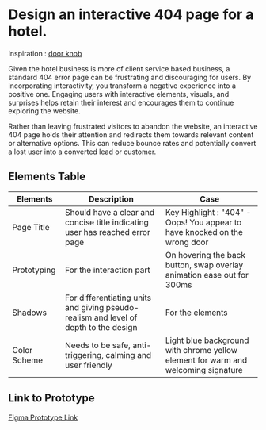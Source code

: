 # Design an interactive 404 page for a hotel.

Inspiration : [door knob](https://www.google.com/url?sa=i&url=https%3A%2F%2Fwww.cliths.com%2Fproducts%2Fpack-of-12-door-knob-hangers-9-5-x-3-25-x-0-1-inch-door-knob-signs-for-craft-home-office-hotel-decoration-unfinished-wood-bp-co-p12-doorhanger1&psig=AOvVaw3zLE59uuGRe5eaZTBzeEiO&ust=1684262043546000&source=images&cd=vfe&ved=0CBEQjRxqFwoTCIi4zZj79_4CFQAAAAAdAAAAABAG)

Given the hotel business is more of client service based business, a standard 404 error page can be frustrating and discouraging for users. By incorporating interactivity, you transform a negative experience into a positive one. Engaging users with interactive elements, visuals, and surprises helps retain their interest and encourages them to continue exploring the website. 

Rather than leaving frustrated visitors to abandon the website, an interactive 404 page holds their attention and redirects them towards relevant content or alternative options. This can reduce bounce rates and potentially convert a lost user into a converted lead or customer.


## Elements Table

| Elements | Description | Case |
|---|---|---|
|Page Title|Should have a clear and concise title indicating user has reached error page|Key Highlight : "404" - Oops! You appear to have knocked on the wrong door|
|Prototyping|For the interaction part|On hovering the back button, swap overlay animation ease out for 300ms|
|Shadows|For differentiating units and giving pseudo-realism and level of depth to the design|For the elements|
|Color Scheme|Needs to be safe, anti-triggering, calming and user friendly|Light blue background with chrome yellow element for warm and welcoming signature|

## Link to Prototype

[Figma Prototype Link](https://www.figma.com/proto/zldkjfndK1Ry9a6qmTu47m/a1_404_hotel?page-id=0%3A1&type=design&node-id=1-2&viewport=87%2C155%2C0.36&scaling=min-zoom&starting-point-node-id=1%3A2)
